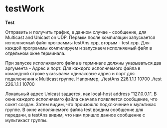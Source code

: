 # testWork

**Test**

Отправить и получить трафик, в данном случае - сообщение, для Multicast and Unicast on UDP.
Первым после компиляции запускается исполняемый файл программы testAns.cpp, вторым - test.cpp.
Для каждой программы компилируем и запускаем исполняемый файл в отдельном окне терминала.

При запуске исполняемого файла в терминале должны указываться два аргумента - Адрес и порт.
Для каждого исполняемого файла в командной строке указываем одинаковые адрес и порт для подключения к Multicast группе.
Например, ./testAns 226.1.1.1 10700
          ./test 226.1.1.1 10700
         
Локальный адрес Unicast задается, как local-host address "127.0.0.1".
В окне каждого исполняемго файла сначала появляется сообщение, что сокет создан.
Затем видим, что произошло подключение к мультикас группе.
В окне исполянемого файла test вводим сообщение для передачи, в testAns видим, что нам пришло данное сообщение с мультикаст группы.
